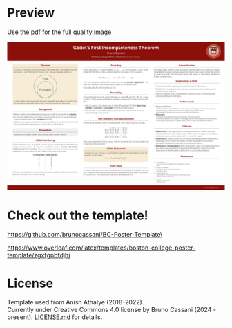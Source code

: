 # Preview

Use the [pdf](https://github.com/brunocassani/Math4All-Research-Poster/blob/main/Version_3.pdf) for the full quality image

[![S1][scst1]](https://github.com/brunocassani/Math4All-Research-Poster/blob/main/Version_3.png)


# Check out the template!

https://github.com/brunocassani/BC-Poster-Template\


https://www.overleaf.com/latex/templates/boston-college-poster-template/zgxfgpbfdjhj

# License

Template used from Anish Athalye (2018-2022).\
Currently under Creative Commons 4.0 license by Bruno Cassani (2024 - present).
[LICENSE.md][license] for details.

[beamerposter]: https://github.com/deselaers/latex-beamerposter
[Auriga]: https://github.com/anishathalye/auriga
[LuaTeX]: http://www.luatex.org/
[CTAN]: https://ctan.org/
[Raleway]: https://www.fontsquirrel.com/fonts/raleway
[Lato]: https://www.fontsquirrel.com/fonts/lato
[license]: LICENSE.md
[FAQ]: https://github.com/anishathalye/gemini/wiki/FAQ

[scst1]: https://github.com/brunocassani/Math4All-Research-Poster/blob/main/Version_3.png

